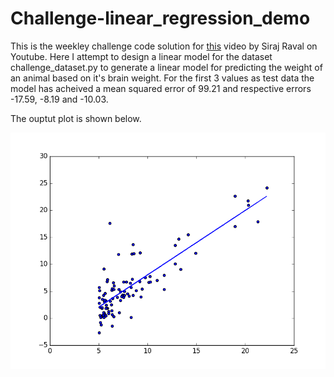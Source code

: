 # Challenge-linear_regression_demo

This is the weekley challenge code solution for [this](https://youtu.be/vOppzHpvTiQ) video by Siraj Raval on Youtube. Here I attempt to design a linear model for the dataset challenge_dataset.py to generate a linear model for predicting the weight of an animal based on it's brain weight. For the first 3 values as test data the model has acheived a mean squared error of 99.21 and respective errors -17.59, -8.19 and -10.03.

The ouptut plot is shown below.

![alt tag](https://raw.githubusercontent.com/el10savio/Challenge-linear_regression_demo/master/plot.png)
